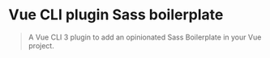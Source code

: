 # Vue CLI plugin Sass boilerplate

> A Vue CLI 3 plugin to add an opinionated Sass Boilerplate in your Vue project.
